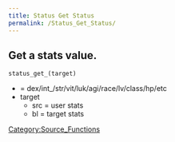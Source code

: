 ```yaml
---
title: Status Get Status
permalink: /Status_Get_Status/
---
```


Get a stats value.
------------------

`status_get_`<stats>`(target)`

-   <stats> = dex/int_/str/vit/luk/agi/race/lv/class/hp/etc
-   target
    -   src = user stats
    -   bl = target stats

[Category:Source_Functions](Category:Source_Functions)